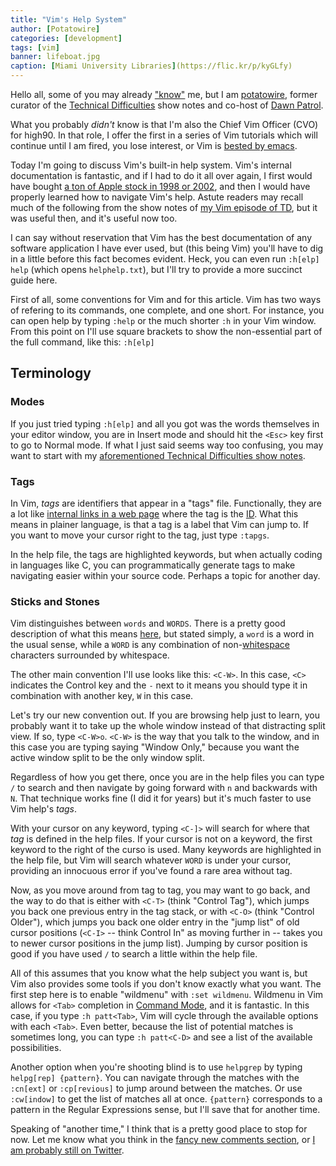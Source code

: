 ```yaml
---
title: "Vim's Help System"
author: [Potatowire]
categories: [development]
tags: [vim]
banner: lifeboat.jpg
caption: [Miami University Libraries](https://flic.kr/p/kyGLfy)
---
```


Hello all, some of you may already ["know"](https://en.wikipedia.org/wiki/Pseudonymity) me, but I am [potatowire](http://twitter.com/potatowire), former curator of the [Technical Difficulties](http://technicaldifficulties.us/) show notes and co-host of [Dawn Patrol](http://technicaldifficulties.us/dawn-patrol).

What you probably *didn't* know is that I'm also the Chief Vim Officer (CVO) for high90. In that role, I offer the first in a series of Vim tutorials which will continue until I am fired, you lose interest, or Vim is [bested by emacs](http://replygif.net/i/1223.gif).

Today I'm going to discuss Vim's built-in help system. Vim's internal documentation is fantastic, and if I had to do it all over again, I first would have bought [a ton of Apple stock in 1998 or 2002](http://www.ocregister.com/articles/apple-343797-buckingham-stock.html), and then I would have properly learned how to navigate Vim's help. Astute readers may recall much of the following from the show notes of [my Vim episode of TD](http://technicaldifficulties.us/episodes/077-learning-vim-with-potatowire), but it was useful then, and it's useful now too.

I can say without reservation that Vim has the best documentation of any software application I have ever used, but (this being Vim) you'll have to dig in a little before this fact becomes evident. Heck, you can even run `:h[elp] help` (which opens `helphelp.txt`), but I'll try to provide a more succinct guide here.

First of all, some conventions for Vim and for this article. Vim has two ways of refering to its commands, one complete, and one short. For instance, you can open help by typing `:help` or the much shorter `:h` in your Vim window. From this point on I'll use square brackets to show the non-essential part of the full command, like this: `:h[elp]`

<aside class="right sidebar dark-green" markdown="1">

<h2>Terminology</h2>

<h3><i class="fa fa-columns fa-3x"></i>Modes</h3>

If you just tried typing `:h[elp]` and all you got was the words themselves in your editor window, you are in Insert mode and should hit the `<Esc>` key first to go to Normal mode. If what I just said seems way too confusing, you may want to start with my [aforementioned Technical Difficulties show notes](http://technicaldifficulties.us/episodes/077-learning-vim-with-potatowire).

<h3><i class="fa fa-tags fa-3x"></i>Tags</h3>

In Vim, *tags* are identifiers that appear in a "tags" file. Functionally, they are a lot like [internal links in a web page](https://developer.mozilla.org/en-US/docs/Web/HTML/Element/a#attr-href) where the tag is the [ID](https://developer.mozilla.org/en-US/docs/HTML/Global_attributes#attr-id). What this means in plainer language, is that a tag is a label that Vim can jump to. If you want to move your cursor right to the tag, just type `:tapgs`.

In the help file, the tags are highlighted keywords, but when actually coding in languages like C, you can programmatically generate tags to make navigating easier within your source code. Perhaps a topic for another day.

<h3><i class="fa fa-text-height fa-3x"></i>Sticks and Stones</h3>

Vim distinguishes between `words` and `WORDS`. There is a pretty good description of what this means [here](http://stackoverflow.com/a/14390568), but stated simply, a `word` is a word in the usual sense, while a `WORD` is any combination of non-[whitespace](https://en.wikipedia.org/wiki/Whitespace_(programming_language)) characters surrounded by whitespace.

</aside>

The other main convention I'll use looks like this: `<C-W>`. In this case, `<C>` indicates the Control key and the `-` next to it means you should type it in combination with another key, `W` in this case.

Let's try our new convention out. If you are browsing help just to learn, you probably want it to take up the whole window instead of that distracting split view. If so, type `<C-W>o`.  `<C-W>` is the way that you talk to the window, and in this case you are typing saying "Window Only," because you want the active window split to be the only window split.

Regardless of how you get there, once you are in the help files you can type `/` to search and then navigate by going forward with `n` and backwards with `N`. That technique works fine (I did it for years) but it's much faster to use Vim help's *tags*.

With your cursor on any keyword, typing `<C-]>` will search for where that *tag* is defined in the help files. If your cursor is not on a keyword, the first keyword to the right of the curso is used. Many keywords are highlighted in the help file, but Vim will search whatever `WORD` is under your cursor, providing an innocuous error if you've found a rare area without tag.

Now, as you move around from tag to tag, you may want to go back, and the way to do that is either with `<C-T>` (think "Control Tag"), which jumps you back one previous entry in the tag stack, or with `<C-O>` (think "Control Older"), which jumps you back one older entry in the "jump list" of old cursor positions (`<C-I>` -- think Control In" as moving further in -- takes you to newer cursor positions in the jump list). Jumping by cursor position is good if you have used `/` to search a little within the help file.

All of this assumes that you know what the help subject you want is, but Vim also provides some tools if you don't know exactly what you want. The first step here is to enable "wildmenu" with `:set wildmenu`. Wildmenu in Vim allows for `<Tab>` completion in [Command Mode](http://en.wikibooks.org/wiki/Learning_the_vi_Editor/Vim/Modes#command-line), and it is fantastic. In this case, if you type `:h patt<Tab>`, Vim will cycle through the available options with each `<Tab>`. Even better, because the list of potential matches is sometimes long, you can type `:h patt<C-D>` and see a list of the available possibilities.

Another option when you're shooting blind is to use `helpgrep` by typing `helpg[rep] {pattern}`. You can navigate through the matches with the `:cn[ext]` or `:cp[revious]` to jump around between the matches. Or use `:cw[indow]` to get the list of matches all at once. `{pattern}` corresponds to a pattern in the Regular Expressions sense, but I'll save that for another time.

Speaking of "another time," I think that is a pretty good place to stop for now. Let me know what you think in the [fancy new comments section](http://high90.com/blog/comments-enabled), or [I am probably still on Twitter](https://twitter.com/potatowire/status/648907953412698112).
